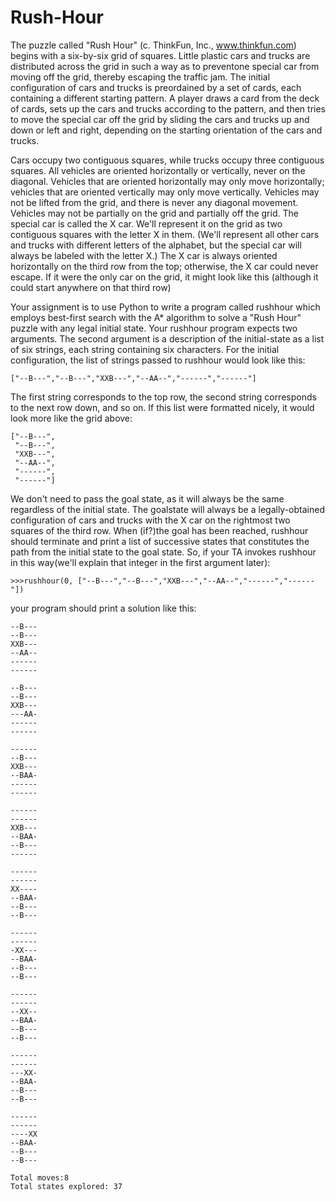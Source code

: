 # Rush-Hour
The puzzle called "Rush Hour" (c. ThinkFun, Inc., www.thinkfun.com) begins with a six-by-six grid of squares.  Little plastic cars and trucks are distributed across the grid in such a way as to preventone special car from moving off the grid, thereby escaping the traffic jam. The initial configuration of cars and trucks is preordained by a set of cards, each containing a different starting pattern. A player draws a card from the deck of cards, sets up the cars and trucks according to the pattern, and then tries to move the special car off the grid by sliding the cars and trucks up and down or left and right, depending on the starting orientation of the cars and trucks.  

Cars occupy two contiguous squares, while trucks occupy three contiguous squares. All vehicles are oriented horizontally or vertically, never on the diagonal. Vehicles that are oriented horizontally may only move horizontally; vehicles that are oriented vertically may only move vertically. Vehicles may not be lifted from the grid, and there is never any diagonal movement. Vehicles may not be partially on the grid and partially off the grid. The special car is called the X car.  We'll represent it on the grid as two contiguous squares with the letter X in them.  (We'll represent all other cars and trucks with different letters of the alphabet, but the special car will always be labeled with the letter X.) The X car is always oriented horizontally on the third row from the top; otherwise, the X car could never escape.  If it were the only car on the grid, it might look like this (although it could start anywhere on that third row)  

Your assignment is to use Python to write a program called rushhour which employs best-first search with the A* algorithm to solve a "Rush Hour" puzzle with any legal initial state.  Your rushhour program expects two arguments.  The second argument is a description of the initial-state as a list of six strings, each string containing six characters. For the initial configuration, the list of strings passed to rushhour would look like this:  
```
["--B---","--B---","XXB---","--AA--","------","------"]
```
The first string corresponds to the top row, the second string corresponds to the next row down, and so on. If this list were formatted nicely, it would look more like the grid above:
```
["--B---",
 "--B---",
 "XXB---",
 "--AA--",
 "------",
 "------"]
```
We don't need to pass the goal state, as it will always be the same regardless of the initial state.  The goalstate will always be a legally-obtained configuration of cars and trucks with the X car on the rightmost two squares of the third row. When (if?)the goal has been reached, rushhour should terminate and print a list of successive states that constitutes the path from the initial state to the goal state. So, if your TA invokes rushhour in this way(we'll explain that integer in the first argument later):
```
>>>rushhour(0, ["--B---","--B---","XXB---","--AA--","------","------"])
```
your program should print a solution like this:
```
--B---
--B---
XXB---
--AA--
------
------

--B---
--B---
XXB---
---AA-
------
------

------
--B---
XXB---
--BAA-
------
------

------
------
XXB---
--BAA-
--B---
------

------
------
XX----
--BAA-
--B---
--B---

------
------
-XX---
--BAA-
--B---
--B---

------
------
--XX--
--BAA-
--B---
--B---

------
------
---XX-
--BAA-
--B---
--B---

------
------
----XX
--BAA-
--B---
--B---

Total moves:8
Total states explored: 37
```
